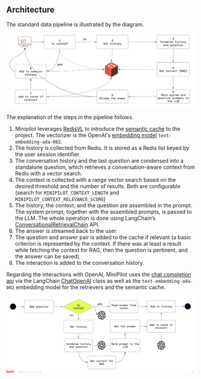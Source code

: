 ## Architecture

The standard data pipeline is illustrated by the diagram.

![architecture](../src/static/images/minipilot-data-pipeline.png)

The explanation of the steps in the pipeline follows.

1. Minipilot leverages [RedisVL](https://redis.io/docs/latest/integrate/redisvl/) to introduce the [semantic cache](https://redis.io/docs/latest/integrate/redisvl/user-guide/semantic-caching/) to the project. The vectorizer is the OpenAI's [embedding model](https://platform.openai.com/docs/guides/embeddings/embedding-models) `text-embedding-ada-002`.
2. The history is collected from Redis. It is stored as a Redis list keyed by the user session identifier.
3. The conversation history and the last question are condensed into a standalone question, which retrieves a conversation-aware context from Redis with a vector search.
4. The context is collected with a range vector search based on the desired threshold and the number of results. Both are configurable (search for `MINIPILOT_CONTEXT_LENGTH` and `MINIPILOT_CONTEXT_RELEVANCE_SCORE`)
5. The history, the context, and the question are assembled in the prompt. The system prompt, together with the assembled prompts, is passed to the LLM. The whole operation is done using LangChain’s [ConversationalRetrievalChain](https://api.python.langchain.com/en/latest/chains/langchain.chains.conversational_retrieval.base.ConversationalRetrievalChain.html) API.
6. The answer is streamed back to the user.
7. The question and answer pair is added to the cache if relevant (a basic criterion is represented by the context. If there was at least a result while fetching the context for RAG, then the question is pertinent, and the answer can be saved).
8. The interaction is added to the conversation history.

Regarding the interactions with OpenAI, MiniPilot uses the [chat completion api](https://platform.openai.com/docs/guides/chat-completions) via the LangChain [ChatOpenAI](https://python.langchain.com/v0.2/docs/integrations/chat/openai/) class as well as the `text-embedding-ada-002` embedding model for the retrievers and the semantic cache.

![architecture](../src/static/images/minipilot-ai-pipeline.png)